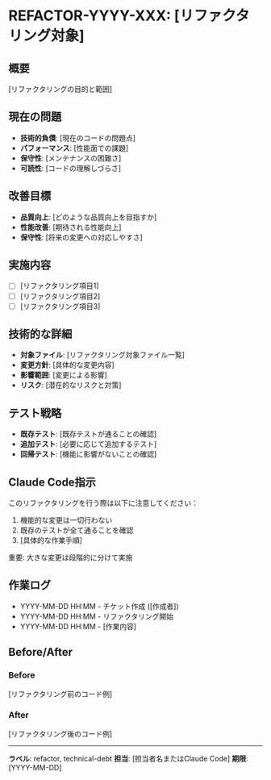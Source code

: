 # REFACTOR-YYYY-XXX: [リファクタリング対象]

## 概要
[リファクタリングの目的と範囲]

## 現在の問題
- **技術的負債**: [現在のコードの問題点]
- **パフォーマンス**: [性能面での課題]
- **保守性**: [メンテナンスの困難さ]
- **可読性**: [コードの理解しづらさ]

## 改善目標
- **品質向上**: [どのような品質向上を目指すか]
- **性能改善**: [期待される性能向上]
- **保守性**: [将来の変更への対応しやすさ]

## 実施内容
- [ ] [リファクタリング項目1]
- [ ] [リファクタリング項目2]
- [ ] [リファクタリング項目3]

## 技術的な詳細
- **対象ファイル**: [リファクタリング対象ファイル一覧]
- **変更方針**: [具体的な変更内容]
- **影響範囲**: [変更による影響]
- **リスク**: [潜在的なリスクと対策]

## テスト戦略
- **既存テスト**: [既存テストが通ることの確認]
- **追加テスト**: [必要に応じて追加するテスト]
- **回帰テスト**: [機能に影響がないことの確認]

## Claude Code指示
このリファクタリングを行う際は以下に注意してください：
1. 機能的な変更は一切行わない
2. 既存のテストが全て通ることを確認
3. [具体的な作業手順]

重要: 大きな変更は段階的に分けて実施

## 作業ログ
- YYYY-MM-DD HH:MM - チケット作成 ([作成者])
- YYYY-MM-DD HH:MM - リファクタリング開始
- YYYY-MM-DD HH:MM - [作業内容]

## Before/After
### Before
[リファクタリング前のコード例]

### After  
[リファクタリング後のコード例]

---
**ラベル**: refactor, technical-debt
**担当**: [担当者名またはClaude Code]
**期限**: [YYYY-MM-DD]